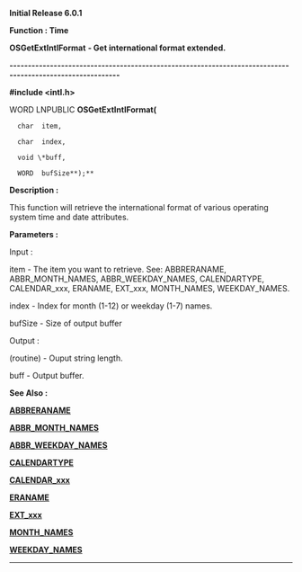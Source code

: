 




<!--
 /\* Font Definitions \*/
 @font-face
 {font-family:Helv;
 panose-1:2 11 6 4 2 2 2 3 2 4;}
@font-face
 {font-family:"Cambria Math";
 panose-1:2 4 5 3 5 4 6 3 2 4;}
 /\* Style Definitions \*/
 p.MsoNormal, li.MsoNormal, div.MsoNormal
 {margin-top:0cm;
 margin-right:0cm;
 margin-bottom:8.0pt;
 margin-left:0cm;
 line-height:107%;
 font-size:11.0pt;
 font-family:"Calibri",sans-serif;}
.MsoChpDefault
 {font-size:11.0pt;}
.MsoPapDefault
 {margin-bottom:8.0pt;
 line-height:107%;}
 /\* Page Definitions \*/
 @page WordSection1
 {size:612.0pt 792.0pt;
 margin:72.0pt 72.0pt 72.0pt 72.0pt;}
div.WordSection1
 {page:WordSection1;}
-->




**Initial Release 6.0.1**



**Function : Time**



**OSGetExtIntlFormat** **- Get
international format extended.**


**----------------------------------------------------------------------------------------------------------**



**#include <intl.h>**



WORD
LNPUBLIC **OSGetExtIntlFormat(**  

      char  item,  

      char  index,  

      void \*buff,  

      WORD  bufSize**);**



**Description :**



This
function will retrieve the international format of various operating system
time and date attributes.


 


**Parameters :**



Input :  

item  -  The item you want to retrieve.  See: ABBRERANAME, ABBR\_MONTH\_NAMES,
ABBR\_WEEKDAY\_NAMES, CALENDARTYPE, CALENDAR\_xxx, ERANAME, EXT\_xxx, MONTH\_NAMES,
WEEKDAY\_NAMES.  

  

index  -  Index for month (1-12) or weekday (1-7) names.  

  

bufSize  -  Size of output buffer  

  




Output :  

(routine)  -  Ouput string length.  

  

  

buff  -  Output buffer.  

  




 **See Also :**


**[ABBRERANAME](ABBRERANAME.md)**


**[ABBR\_MONTH\_NAMES](ABBR_MONTH_NAMES.md)**


**[ABBR\_WEEKDAY\_NAMES](ABBR_WEEKDAY_NAMES.md)**


**[CALENDARTYPE](CALENDARTYPE.md)**


**[CALENDAR\_xxx](notes:///8525872100478C66/61FD4E9848264AD28525620B006BA8BD/417B689B8AB7C3CF85256C6B0072B0AE)**


**[ERANAME](ERANAME.md)**


**[EXT\_xxx](notes:///8525872100478C66/61FD4E9848264AD28525620B006BA8BD/5F7896888A4111D685256C6B0071BF5B)**


**[MONTH\_NAMES](notes:///8525872100478C66/61FD4E9848264AD28525620B006BA8BD/8C9D66F7B649C2D585256C6B0071FB99)**


**[WEEKDAY\_NAMES](notes:///8525872100478C66/61FD4E9848264AD28525620B006BA8BD/15F8BA44A754801D85256C6B00724FE6)**



----------------------------------------------------------------------------------------------------------


 





